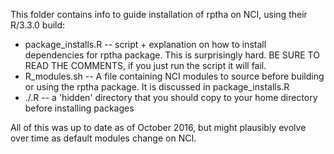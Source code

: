 This folder contains info to guide installation of rptha on NCI, using their R/3.3.0 build:
* package_installs.R -- script + explanation on how to install dependencies for rptha package. This is surprisingly hard. BE SURE TO READ THE COMMENTS, if you just run the script it will fail.
* R_modules.sh -- A file containing NCI modules to source before building or using the rptha package. It is discussed in package_installs.R
* ./.R -- a 'hidden' directory that you should copy to your home directory before installing packages

All of this was up to date as of October 2016, but might plausibly evolve over time as default modules change on NCI.
